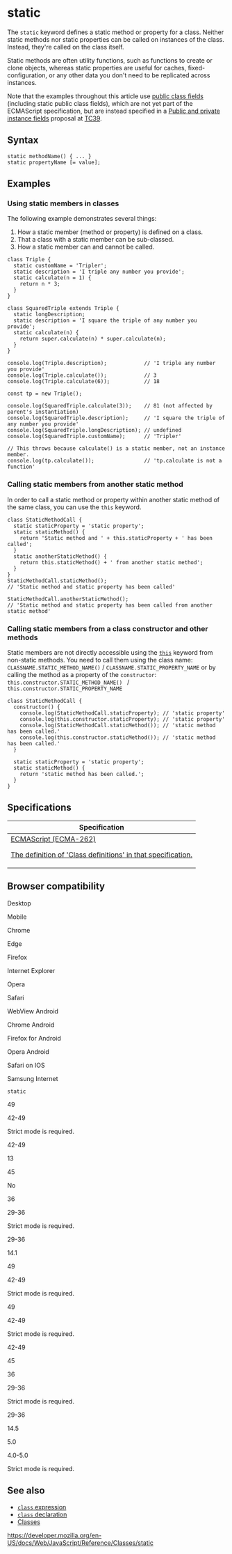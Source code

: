 # static

The `static` keyword defines a static method or property for a class. Neither static methods nor static properties can be called on instances of the class. Instead, they're called on the class itself.

Static methods are often utility functions, such as functions to create or clone objects, whereas static properties are useful for caches, fixed-configuration, or any other data you don't need to be replicated across instances.

Note that the examples throughout this article use [public class fields](public_class_fields) (including static public class fields), which are not yet part of the ECMAScript specification, but are instead specified in a [Public and private instance fields](https://tc39.es/proposal-class-fields/) proposal at [TC39](https://tc39.es/).

## Syntax

    static methodName() { ... }
    static propertyName [= value];

## Examples

### Using static members in classes

The following example demonstrates several things:

1.  How a static member (method or property) is defined on a class.
2.  That a class with a static member can be sub-classed.
3.  How a static member can and cannot be called.

<!-- -->

    class Triple {
      static customName = 'Tripler';
      static description = 'I triple any number you provide';
      static calculate(n = 1) {
        return n * 3;
      }
    }

    class SquaredTriple extends Triple {
      static longDescription;
      static description = 'I square the triple of any number you provide';
      static calculate(n) {
        return super.calculate(n) * super.calculate(n);
      }
    }

    console.log(Triple.description);            // 'I triple any number you provide'
    console.log(Triple.calculate());            // 3
    console.log(Triple.calculate(6));           // 18

    const tp = new Triple();

    console.log(SquaredTriple.calculate(3));    // 81 (not affected by parent's instantiation)
    console.log(SquaredTriple.description);     // 'I square the triple of any number you provide'
    console.log(SquaredTriple.longDescription); // undefined
    console.log(SquaredTriple.customName);      // 'Tripler'

    // This throws because calculate() is a static member, not an instance member.
    console.log(tp.calculate());                // 'tp.calculate is not a function'

### Calling static members from another static method

In order to call a static method or property within another static method of the same class, you can use the `this` keyword.

    class StaticMethodCall {
      static staticProperty = 'static property';
      static staticMethod() {
        return 'Static method and ' + this.staticProperty + ' has been called';
      }
      static anotherStaticMethod() {
        return this.staticMethod() + ' from another static method';
      }
    }
    StaticMethodCall.staticMethod();
    // 'Static method and static property has been called'

    StaticMethodCall.anotherStaticMethod();
    // 'Static method and static property has been called from another static method'

### Calling static members from a class constructor and other methods

Static members are not directly accessible using the [`this`](../operators/this) keyword from non-static methods. You need to call them using the class name: `CLASSNAME.STATIC_METHOD_NAME()` / `CLASSNAME.STATIC_PROPERTY_NAME` or by calling the method as a property of the `constructor`: `this.constructor.STATIC_METHOD_NAME() ` / `this.constructor.STATIC_PROPERTY_NAME`

    class StaticMethodCall {
      constructor() {
        console.log(StaticMethodCall.staticProperty); // 'static property'
        console.log(this.constructor.staticProperty); // 'static property'
        console.log(StaticMethodCall.staticMethod()); // 'static method has been called.'
        console.log(this.constructor.staticMethod()); // 'static method has been called.'
      }

      static staticProperty = 'static property';
      static staticMethod() {
        return 'static method has been called.';
      }
    }

## Specifications

<table><thead><tr class="header"><th>Specification</th></tr></thead><tbody><tr class="odd"><td><a href="https://tc39.es/ecma262/#sec-class-definitions">ECMAScript (ECMA-262) 
<br/>

<span class="small">The definition of 'Class definitions' in that specification.</span></a></td></tr></tbody></table>

## Browser compatibility

Desktop

Mobile

Chrome

Edge

Firefox

Internet Explorer

Opera

Safari

WebView Android

Chrome Android

Firefox for Android

Opera Android

Safari on IOS

Samsung Internet

`static`

49

42-49

Strict mode is required.

42-49

13

45

No

36

29-36

Strict mode is required.

29-36

14.1

49

42-49

Strict mode is required.

49

42-49

Strict mode is required.

42-49

45

36

29-36

Strict mode is required.

29-36

14.5

5.0

4.0-5.0

Strict mode is required.

## See also

-   [`class` expression](../operators/class)
-   [`class` declaration](../statements/class)
-   [Classes](../classes)

<a href="https://developer.mozilla.org/en-US/docs/Web/JavaScript/Reference/Classes/static" class="_attribution-link">https://developer.mozilla.org/en-US/docs/Web/JavaScript/Reference/Classes/static</a>
